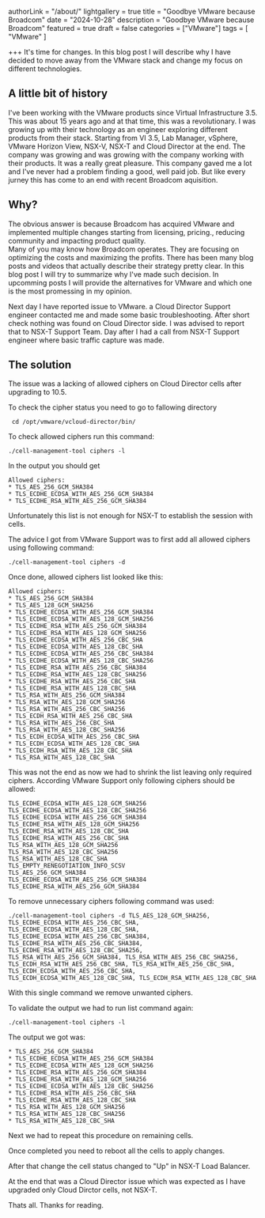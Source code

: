 authorLink = "/about/"
lightgallery = true
title = "Goodbye VMware because Broadcom"
date = "2024-10-28"
description = "Goodbye VMware because Broadcom"
featured = true
draft = false
categories = ["VMware"]
tags = [
    "VMware"
]

+++
It's time for changes. In this blog post I will describe why I have decided to move away from the VMware stack and change my focus on different technologies. 
 <!--more-->
## A little bit of history
I've been working with the VMware products since Virtual Infrastructure 3.5. This was about 15 years ago and at that time, this was a revolutionary. I was growing up with their technology as an engineer exploring different products from their stack. Starting from  VI 3.5, Lab Manager, vSphere, VMware Horizon View, NSX-V, NSX-T and Cloud Director at the end. The company was growing and was growing with the company working with their products. It was a really great pleasure. This company gaved me a lot and I've never had a problem finding a good, well paid job. But like every jurney this has come to an end with recent Broadcom aquisition.

## Why? 
The obvious answer is because Broadcom has acquired VMware and implemented multiple changes starting from licensing, pricing., reducing community and impacting product quality.  
Many of you may know how Broadcom operates. They are focusing on optimizing the costs and maximizing the profits. There has been many blog posts and videos that actually describe their strategy pretty clear. 
In this blog post I will try to summarize why I've made such decision. In upcomming posts I will provide the alternatives for VMware and which one is the most promessing in my opinion.

Next day I have reported issue to VMware. a Cloud Director Support engineer contacted me and made some basic troubleshooting. 
After short check nothing was found on Cloud Director side. I was advised to report that to NSX-T Support Team.
Day after I had a call from NSX-T Support engineer where basic traffic capture was made.

## The solution
The issue was a lacking of allowed ciphers on Cloud Director cells after upgrading to 10.5.

To check the cipher status you need to go to fallowing directory
```console
 cd /opt/vmware/vcloud-director/bin/
```

To check allowed ciphers run this command:
```console
./cell-management-tool ciphers -l
```

In the output you should get 
```console
Allowed ciphers:
* TLS_AES_256_GCM_SHA384
* TLS_ECDHE_ECDSA_WITH_AES_256_GCM_SHA384
* TLS_ECDHE_RSA_WITH_AES_256_GCM_SHA384
```

Unfortunately this list is not enough for NSX-T to establish the session with cells.

The advice I got from VMware Support was to first add all allowed ciphers using following command:

```console
./cell-management-tool ciphers -d
```

Once done, allowed ciphers list looked like this:
```console
Allowed ciphers:
* TLS_AES_256_GCM_SHA384
* TLS_AES_128_GCM_SHA256
* TLS_ECDHE_ECDSA_WITH_AES_256_GCM_SHA384
* TLS_ECDHE_ECDSA_WITH_AES_128_GCM_SHA256
* TLS_ECDHE_RSA_WITH_AES_256_GCM_SHA384
* TLS_ECDHE_RSA_WITH_AES_128_GCM_SHA256
* TLS_ECDHE_ECDSA_WITH_AES_256_CBC_SHA
* TLS_ECDHE_ECDSA_WITH_AES_128_CBC_SHA
* TLS_ECDHE_ECDSA_WITH_AES_256_CBC_SHA384
* TLS_ECDHE_ECDSA_WITH_AES_128_CBC_SHA256
* TLS_ECDHE_RSA_WITH_AES_256_CBC_SHA384
* TLS_ECDHE_RSA_WITH_AES_128_CBC_SHA256
* TLS_ECDHE_RSA_WITH_AES_256_CBC_SHA
* TLS_ECDHE_RSA_WITH_AES_128_CBC_SHA
* TLS_RSA_WITH_AES_256_GCM_SHA384
* TLS_RSA_WITH_AES_128_GCM_SHA256
* TLS_RSA_WITH_AES_256_CBC_SHA256
* TLS_ECDH_RSA_WITH_AES_256_CBC_SHA
* TLS_RSA_WITH_AES_256_CBC_SHA
* TLS_RSA_WITH_AES_128_CBC_SHA256
* TLS_ECDH_ECDSA_WITH_AES_256_CBC_SHA
* TLS_ECDH_ECDSA_WITH_AES_128_CBC_SHA
* TLS_ECDH_RSA_WITH_AES_128_CBC_SHA
* TLS_RSA_WITH_AES_128_CBC_SHA
```  

This was not the end as now we had to shrink the list leaving only required ciphers. According VMware Support only following ciphers should be allowed:
```
TLS_ECDHE_ECDSA_WITH_AES_128_GCM_SHA256
TLS_ECDHE_ECDSA_WITH_AES_128_CBC_SHA256
TLS_ECDHE_ECDSA_WITH_AES_256_GCM_SHA384
TLS_ECDHE_RSA_WITH_AES_128_GCM_SHA256
TLS_ECDHE_RSA_WITH_AES_128_CBC_SHA
TLS_ECDHE_RSA_WITH_AES_256_CBC_SHA
TLS_RSA_WITH_AES_128_GCM_SHA256
TLS_RSA_WITH_AES_128_CBC_SHA256
TLS_RSA_WITH_AES_128_CBC_SHA
TLS_EMPTY_RENEGOTIATION_INFO_SCSV
TLS_AES_256_GCM_SHA384
TLS_ECDHE_ECDSA_WITH_AES_256_GCM_SHA384
TLS_ECDHE_RSA_WITH_AES_256_GCM_SHA384
``` 

To remove unnecessary ciphers following command was used:
```console
./cell-management-tool ciphers -d TLS_AES_128_GCM_SHA256, TLS_ECDHE_ECDSA_WITH_AES_256_CBC_SHA, TLS_ECDHE_ECDSA_WITH_AES_128_CBC_SHA, TLS_ECDHE_ECDSA_WITH_AES_256_CBC_SHA384, TLS_ECDHE_RSA_WITH_AES_256_CBC_SHA384, TLS_ECDHE_RSA_WITH_AES_128_CBC_SHA256, TLS_RSA_WITH_AES_256_GCM_SHA384, TLS_RSA_WITH_AES_256_CBC_SHA256, TLS_ECDH_RSA_WITH_AES_256_CBC_SHA, TLS_RSA_WITH_AES_256_CBC_SHA, TLS_ECDH_ECDSA_WITH_AES_256_CBC_SHA, TLS_ECDH_ECDSA_WITH_AES_128_CBC_SHA, TLS_ECDH_RSA_WITH_AES_128_CBC_SHA
```

With this single command we remove unwanted ciphers.

To validate the output we had to run list command again:
```console
./cell-management-tool ciphers -l
```

The output we got was:
```console
* TLS_AES_256_GCM_SHA384
* TLS_ECDHE_ECDSA_WITH_AES_256_GCM_SHA384
* TLS_ECDHE_ECDSA_WITH_AES_128_GCM_SHA256
* TLS_ECDHE_RSA_WITH_AES_256_GCM_SHA384
* TLS_ECDHE_RSA_WITH_AES_128_GCM_SHA256
* TLS_ECDHE_ECDSA_WITH_AES_128_CBC_SHA256
* TLS_ECDHE_RSA_WITH_AES_256_CBC_SHA
* TLS_ECDHE_RSA_WITH_AES_128_CBC_SHA
* TLS_RSA_WITH_AES_128_GCM_SHA256
* TLS_RSA_WITH_AES_128_CBC_SHA256
* TLS_RSA_WITH_AES_128_CBC_SHA
```

Next we had to repeat this procedure on remaining cells.

Once completed you need to reboot all the cells to apply changes.

After that change the cell status changed to "Up" in NSX-T Load Balancer.

At the end that was a Cloud Director issue which was expected as I have upgraded only Cloud Dirctor cells, not NSX-T. 

Thats all. Thanks for reading.